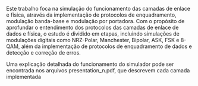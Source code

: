 Este trabalho foca na simulação do funcionamento das camadas de enlace e física, através da implementação de protocolos de enquadramento, modulação banda-base e modulação por portadora. Com o propósito de aprofundar o entendimento dos protocolos das camadas de enlace de dados e física, o estudo é dividido em etapas, incluindo simulações de modulações digitais como NRZ-Polar, Manchester, Bipolar, ASK, FSK e 8-QAM, além da implementação de protocolos de enquadramento de dados e detecção e correção de erros.

Uma explicação detalhada do funcionamento do simulador pode ser encontrada nos arquivos presentation_n.pdf, que descrevem cada camada implementada

